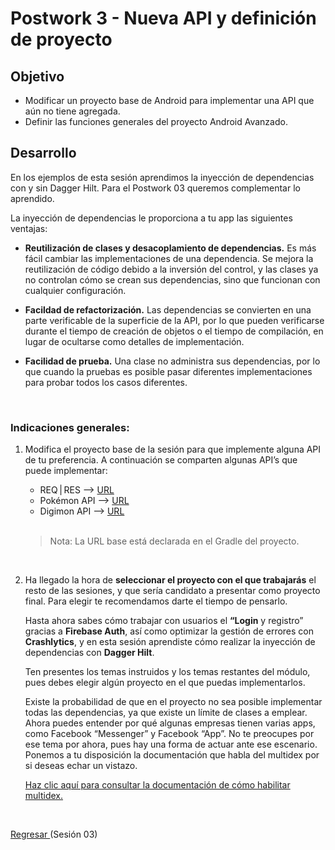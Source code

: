 # Postwork 3 - Nueva API y definición de proyecto

## Objetivo

- Modificar un proyecto base de Android para implementar una API que aún no tiene agregada.
- Definir las funciones generales del proyecto Android Avanzado.

## Desarrollo

En los ejemplos de esta sesión aprendimos la inyección de dependencias con y sin Dagger Hilt. Para el Postwork 03 queremos complementar lo aprendido.

La inyección de dependencias le proporciona a tu app las siguientes ventajas:

- **Reutilización de clases y desacoplamiento de dependencias.** Es más fácil cambiar las implementaciones de una dependencia. Se mejora la reutilización de código debido a la inversión del control, y las clases ya no controlan cómo se crean sus dependencias, sino que funcionan con cualquier configuración.

- **Facildad de refactorización.** Las dependencias se convierten en una parte verificable de la superficie de la API, por lo que pueden verificarse durante el tiempo de creación de objetos o el tiempo de compilación, en lugar de ocultarse como detalles de implementación.

- **Facilidad de prueba.** Una clase no administra sus dependencias, por lo que cuando la pruebas es posible pasar diferentes implementaciones para probar todos los casos diferentes.

</br>

### Indicaciones generales:
1. Modifica el proyecto base de la sesión para que implemente alguna API de tu preferencia. A continuación se comparten algunas API’s que puede implementar:
    - REQ | RES --> [URL](https://reqres.in/)
    - Pokémon API --> [URL](https://pokeapi.co/)
    - Digimon API --> [URL](https://digimon-api.vercel.app/index.html)

    </br>

    > Nota: La URL base está declarada en el Gradle del proyecto.

</br>

2. Ha llegado la hora de **seleccionar el proyecto con el que trabajarás** el resto de las sesiones, y que sería candidato a presentar como proyecto final. Para elegir te recomendamos darte el tiempo de pensarlo.

    Hasta ahora sabes cómo trabajar con usuarios el **“Login** y registro” gracias a **Firebase Auth**, así como optimizar la gestión de errores con **Crashlytics**, y en esta sesión aprendiste cómo realizar la inyección de dependencias con **Dagger Hilt**.

    Ten presentes los temas instruidos y los temas restantes del módulo, pues debes elegir algún proyecto en el que puedas implementarlos. 

    Existe la probabilidad de que en el proyecto no sea posible implementar todas las dependencias, ya que existe un límite de clases a emplear. Ahora puedes entender por qué algunas empresas tienen varias apps, como Facebook “Messenger” y Facebook “App”. No te preocupes por ese tema por ahora, pues hay una forma de actuar ante ese escenario. Ponemos a tu disposición la documentación que habla del multidex por si deseas echar un vistazo. 

    [Haz clic aquí para consultar la documentación de cómo habilitar multidex.](https://developer.android.com/studio/build/multidex?hl=es)

</br>

[Regresar ](../README.md)(Sesión 03)